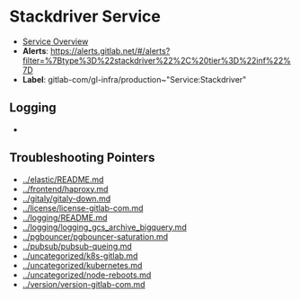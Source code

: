 <!-- MARKER: do not edit this section directly. Edit services/service-catalog.yml then run scripts/generate-docs -->
#  Stackdriver Service
* [Service Overview](https://dashboards.gitlab.net/d/USVj3qHmk/logging)
* **Alerts**: https://alerts.gitlab.net/#/alerts?filter=%7Btype%3D%22stackdriver%22%2C%20tier%3D%22inf%22%7D
* **Label**: gitlab-com/gl-infra/production~"Service:Stackdriver"

## Logging

* []()

## Troubleshooting Pointers

* [../elastic/README.md](../elastic/README.md)
* [../frontend/haproxy.md](../frontend/haproxy.md)
* [../gitaly/gitaly-down.md](../gitaly/gitaly-down.md)
* [../license/license-gitlab-com.md](../license/license-gitlab-com.md)
* [../logging/README.md](../logging/README.md)
* [../logging/logging_gcs_archive_bigquery.md](../logging/logging_gcs_archive_bigquery.md)
* [../pgbouncer/pgbouncer-saturation.md](../pgbouncer/pgbouncer-saturation.md)
* [../pubsub/pubsub-queing.md](../pubsub/pubsub-queing.md)
* [../uncategorized/k8s-gitlab.md](../uncategorized/k8s-gitlab.md)
* [../uncategorized/kubernetes.md](../uncategorized/kubernetes.md)
* [../uncategorized/node-reboots.md](../uncategorized/node-reboots.md)
* [../version/version-gitlab-com.md](../version/version-gitlab-com.md)
<!-- END_MARKER -->
